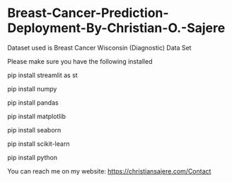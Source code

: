 # Breast-Cancer-Prediction-Deployment-By-Christian-O.-Sajere
Dataset used is Breast Cancer Wisconsin (Diagnostic) Data Set 

Please make sure you have the following installed


pip install streamlit as st

pip install numpy 

pip install  pandas

pip install  matplotlib

pip install seaborn 

pip install scikit-learn

pip install python

You can reach me on my website: https://christiansajere.com/Contact
